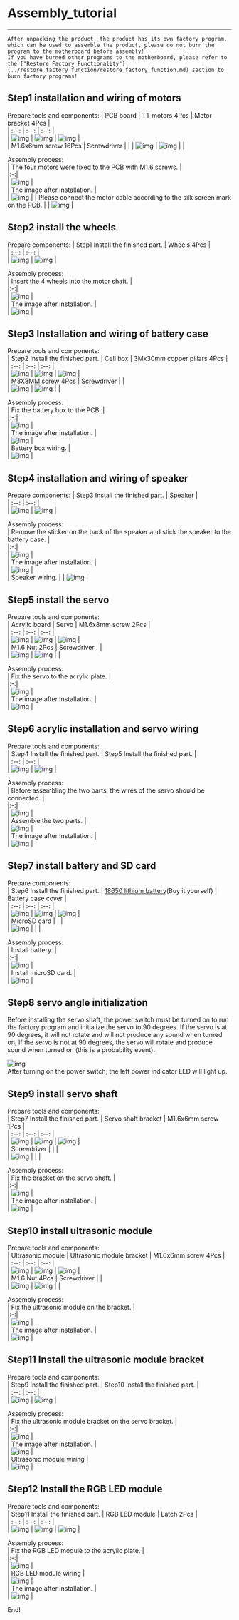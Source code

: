 # Assembly_tutorial  
-------------------
```{note}
After unpacking the product, the product has its own factory program, which can be used to assemble the product, please do not burn the program to the motherboard before assembly!     
If you have burned other programs to the motherboard, please refer to the ["Restore Factory Functionality"](../restore_factory_function/restore_factory_function.md) section to burn factory programs!  
```             

Step1 installation and wiring of motors
---------------------------------------    
Prepare tools and components:
| PCB board | TT motors 4Pcs | Motor bracket 4Pcs |     
| :--: | :--: | :--: |    
| ![img](../_static/assembly/img/1img.jpg) | ![img](../_static/assembly/img/2img.jpg) | ![img](../_static/assembly/img/3img.jpg) |   
| M1.6x6mm screw 16Pcs | Screwdriver |  |
| ![img](../_static/assembly/img/4img.jpg) | ![img](../_static/assembly/img/5img.jpg) |  |

Assembly process:     
| The four motors were fixed to the PCB with M1.6 screws. |     
|:-:|       
| ![img](../_static/assembly/img/6img.jpg) |    
| The image after installation. |    
| ![img](../_static/assembly/img/7img.jpg) | 
| Please connect the motor cable according to the silk screen mark on the PCB. |
| ![img](../_static/assembly/img/24img.jpg) |   

Step2 install the wheels
------------------------ 
Prepare components:
| Step1 Install the finished part. | Wheels 4Pcs |       
| :--: | :--: |           
| ![img](../_static/assembly/img/8img.jpg) | ![img](../_static/assembly/img/9img.jpg) |     

Assembly process:     
| Insert the 4 wheels into the motor shaft. |     
|:-:|       
| ![img](../_static/assembly/img/10img.jpg) |    
| The image after installation. |    
| ![img](../_static/assembly/img/11img.jpg) | 

Step3 Installation and wiring of battery case
--------------------------------------------- 
Prepare tools and components:     
| Step2 Install the finished part. | Cell box | 3Mx30mm copper pillars 4Pcs |       
| :--: | :--: | :--: |           
| ![img](../_static/assembly/img/12img.jpg) | ![img](../_static/assembly/img/13img.jpg) | ![img](../_static/assembly/img/14img.jpg) |    
| M3X8MM screw 4Pcs | Screwdriver | |   
| ![img](../_static/assembly/img/15img.jpg) | ![img](../_static/assembly/img/5img.jpg) |  |

Assembly process:     
| Fix the battery box to the PCB. |     
|:-:|       
| ![img](../_static/assembly/img/16img.jpg) |    
| The image after installation. |    
| ![img](../_static/assembly/img/17img.jpg) |   
| Battery box wiring. |    
| ![img](../_static/assembly/img/23img.jpg) | 

Step4 installation and wiring of speaker
---------------------------------------- 
Prepare components:
| Step3 Install the finished part. | Speaker |        
| :--: | :--: |           
| ![img](../_static/assembly/img/18img.jpg) | ![img](../_static/assembly/img/19img.jpg) |      

Assembly process:     
| Remove the sticker on the back of the speaker and stick the speaker to the battery case. |      
|:-:|       
| ![img](../_static/assembly/img/20img.jpg) |     
| The image after installation. |    
| ![img](../_static/assembly/img/21img.jpg) |     
| Speaker wiring. |
| ![img](../_static/assembly/img/22img.jpg) |  

Step5 install the servo
----------------------- 
Prepare tools and components:      
| Acrylic board | Servo | M1.6x8mm screw 2Pcs |      
| :--: | :--: | :--: |               
| ![img](../_static/assembly/img/25img.jpg) | ![img](../_static/assembly/img/26img.jpg) | ![img](../_static/assembly/img/27img.jpg) |        
| M1.6 Nut 2Pcs | Screwdriver | |   
| ![img](../_static/assembly/img/31img.jpg) | ![img](../_static/assembly/img/5img.jpg) | |

Assembly process:     
| Fix the servo to the acrylic plate. |      
|:-:|       
| ![img](../_static/assembly/img/29img.jpg) |     
| The image after installation. |    
| ![img](../_static/assembly/img/30img.jpg) |     

Step6 acrylic installation and servo wiring
------------------------------------------- 
Prepare tools and components:      
| Step4 Install the finished part. | Step5 Install the finished part. |             
| :--: | :--: |                  
| ![img](../_static/assembly/img/21img.jpg) | ![img](../_static/assembly/img/30img.jpg) |            

Assembly process:     
| Before assembling the two parts, the wires of the servo should be connected. |      
|:-:|       
| ![img](../_static/assembly/img/36img.jpg) |    
| Assemble the two parts. |    
| ![img](../_static/assembly/img/37img.jpg) |    
| The image after installation. |    
| ![img](../_static/assembly/img/38img.jpg) |  

Step7 install battery and SD card
---------------------------------   
Prepare components:   
| Step6 Install the finished part. | [18650 lithium battery](../Overview/Overview.md/#recommended-battery-specifications)(Buy it yourself) | Battery case cover |           
| :--: | :--: | :--: |                     
| ![img](../_static/assembly/img/40img.jpg) | ![img](../_static/assembly/img/49img.jpg) | ![img](../_static/assembly/img/50img.jpg) |  
| MicroSD card | | |    
| ![img](../_static/assembly/img/47img.jpg) | | |             

Assembly process:     
| Install battery. |      
|:-:|       
| ![img](../_static/assembly/img/51img.jpg) |    
| Install microSD card. |    
| ![img](../_static/assembly/img/52img.jpg) |    

Step8 servo angle initialization
--------------------------------      
Before installing the servo shaft, the power switch must be turned on to run the factory program and initialize the servo to 90 degrees. If the servo is at 90 degrees, it will not rotate and will not produce any sound when turned on; If the servo is not at 90 degrees, the servo will rotate and produce sound when turned on (this is a probability event).    

![img](../_static/assembly/img/46img.jpg)     
After turning on the power switch, the left power indicator LED will light up.          

Step9 install servo shaft
------------------------- 
Prepare tools and components:      
| Step7 Install the finished part. | Servo shaft bracket | M1.6x6mm screw 1Pcs |      
| :--: | :--: | :--: |               
| ![img](../_static/assembly/img/40img.jpg) | ![img](../_static/assembly/img/39img.jpg) | ![img](../_static/assembly/img/4img.jpg) |        
| Screwdriver | | |   
| ![img](../_static/assembly/img/5img.jpg) | | |

Assembly process:     
| Fix the bracket on the servo shaft. |      
|:-:|       
| ![img](../_static/assembly/img/41img.jpg) |     
| The image after installation. |    
| ![img](../_static/assembly/img/42img.jpg) | 

Step10 install ultrasonic module
-------------------------------- 
Prepare tools and components:      
| Ultrasonic module | Ultrasonic module bracket | M1.6x6mm screw 4Pcs |      
| :--: | :--: | :--: |               
| ![img](../_static/assembly/img/32img.jpg) | ![img](../_static/assembly/img/33img.jpg) | ![img](../_static/assembly/img/4img.jpg) |        
| M1.6 Nut 4Pcs | Screwdriver | |   
| ![img](../_static/assembly/img/31img.jpg) | ![img](../_static/assembly/img/5img.jpg) | |

Assembly process:     
| Fix the ultrasonic module on the bracket. |      
|:-:|       
| ![img](../_static/assembly/img/34img.jpg) |     
| The image after installation. |    
| ![img](../_static/assembly/img/35img.jpg) |   

Step11 Install the ultrasonic module bracket   
-------------------------------------------- 
Prepare tools and components:      
| Step9 Install the finished part. | Step10 Install the finished part. |          
| :--: | :--: |                  
| ![img](../_static/assembly/img/35img.jpg) | ![img](../_static/assembly/img/42img.jpg) |          

Assembly process:     
| Fix the ultrasonic module bracket on the servo bracket. |      
|:-:|       
| ![img](../_static/assembly/img/43img.jpg) |     
| The image after installation. |    
| ![img](../_static/assembly/img/44img.jpg) |   
|  Ultrasonic module wiring |    
| ![img](../_static/assembly/img/45img.jpg) |    

Step12 Install the RGB LED module        
---------------------------------- 
Prepare tools and components:      
| Step11 Install the finished part. | RGB LED module | Latch 2Pcs |       
| :--: | :--: | :--: |                       
| ![img](../_static/assembly/img/54img.jpg) | ![img](../_static/assembly/img/53img.jpg) | ![img](../_static/assembly/img/55img.jpg) |            

Assembly process:     
| Fix the RGB LED module to the acrylic plate. |      
|:-:|       
| ![img](../_static/assembly/img/56img.jpg) |     
|  RGB LED module wiring |    
| ![img](../_static/assembly/img/57img.jpg) |   
| The image after installation. |    
| ![img](../_static/assembly/img/58img.jpg) |   
 

End!